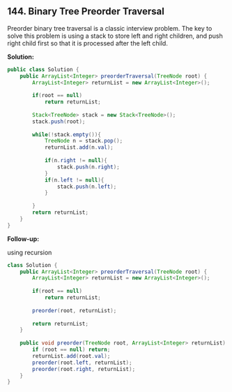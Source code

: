 ## 144. Binary Tree Preorder Traversal

Preorder binary tree traversal is a classic interview problem. The key to solve this problem is using a stack to store left and right children, and push right child first so that it is processed after the left child.

**Solution:**

```java
public class Solution {
    public ArrayList<Integer> preorderTraversal(TreeNode root) {
        ArrayList<Integer> returnList = new ArrayList<Integer>();
 
        if(root == null)
            return returnList;
 
        Stack<TreeNode> stack = new Stack<TreeNode>();
        stack.push(root);
 
        while(!stack.empty()){
            TreeNode n = stack.pop();
            returnList.add(n.val);
 
            if(n.right != null){
                stack.push(n.right);
            }
            if(n.left != null){
                stack.push(n.left);
            }
 
        }
        return returnList;
    }
}
```

**Follow-up:**

using recursion

```java
class Solution {
    public ArrayList<Integer> preorderTraversal(TreeNode root) {
        ArrayList<Integer> returnList = new ArrayList<Integer>();
 
        if(root == null)
            return returnList;
        
        preorder(root, returnList);
 
        return returnList;
    }
    
    public void preorder(TreeNode root, ArrayList<Integer> returnList) {
        if (root == null) return;
        returnList.add(root.val);
        preorder(root.left, returnList);
        preorder(root.right, returnList);
    }
}
```